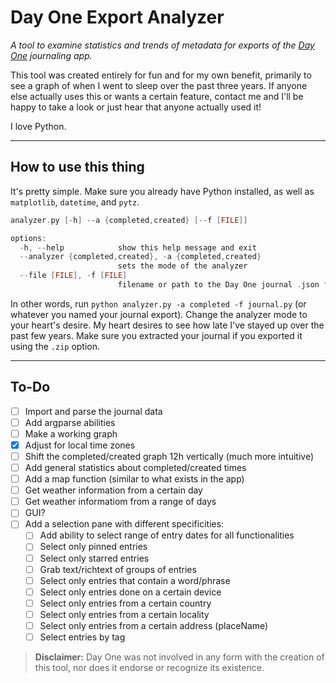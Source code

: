 # Day One Export Analyzer
*A tool to examine statistics and trends of metadata for exports of the [Day One](https://dayoneapp.com/) journaling app.*

This tool was created entirely for fun and for my own benefit, primarily to see a graph of when I went to sleep over the past three years. If anyone else actually uses this or wants a certain feature, contact me and I'll be happy to take a look or just hear that anyone actually used it!

I love Python.

---

## How to use this thing

It's pretty simple. Make sure you already have Python installed, as well as `matplotlib`, `datetime`, and `pytz`.
```c
analyzer.py [-h] --a {completed,created} [--f [FILE]]

options:
  -h, --help            show this help message and exit
  --analyzer {completed,created}, -a {completed,created}
                        sets the mode of the analyzer
  --file [FILE], -f [FILE]
                        filename or path to the Day One journal .json file
```

In other words, run `python analyzer.py -a completed -f journal.py` (or whatever you named your journal export). Change the analyzer mode to your heart's desire. My heart desires to see how late I've stayed up over the past few years. Make sure you extracted your journal if you exported it using the `.zip` option.

---

## To-Do
- [ ] Import and parse the journal data
- [ ] Add argparse abilities
- [ ] Make a working graph
- [X] Adjust for local time zones
- [ ] Shift the completed/created graph 12h vertically (much more intuitive)
- [ ] Add general statistics about completed/created times
- [ ] Add a map function (similar to what exists in the app)
- [ ] Get weather information from a certain day
- [ ] Get weather informatiom from a range of days
- [ ] GUI?
- [ ] Add a selection pane with different specificities:
  - [ ] Add ability to select range of entry dates for all functionalities
  - [ ] Select only pinned entries
  - [ ] Select only starred entries
  - [ ] Grab text/richtext of groups of entries
  - [ ] Select only entries that contain a word/phrase
  - [ ] Select only entries done on a certain device
  - [ ] Select only entries from a certain country
  - [ ] Select only entries from a certain locality
  - [ ] Select only entries from a certain address (placeName)
  - [ ] Select entries by tag

> **Disclaimer:** Day One was not involved in any form with the creation of this tool, nor does it endorse or recognize its existence.
